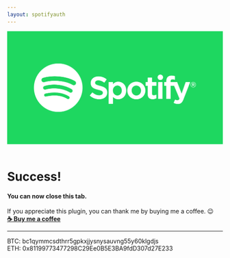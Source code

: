 ```yaml
---
layout: spotifyauth
---
```


<img src="/images/spotlogo.png" class="logo"/> 
<div class="clearFloat">&nbsp;</div>

# Success!
#### You can now close this tab.
If you appreciate this plugin, you can thank me by buying me a coffee. 😉  
<b><a href="https://paypal.me/BarRaider">☕ Buy me a coffee</a></b><br/><hr>
BTC: bc1qymmcsdthrr5gpkxjjysnysauvng55y60klgdjs<br/>
ETH: 0x81199773477298C29Ee0B5E3BA9fdD307d27E233


